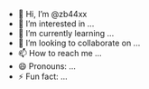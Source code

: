 - 👋 Hi, I’m @zb44xx
- 👀 I’m interested in ...
- 🌱 I’m currently learning ...
- 💞️ I’m looking to collaborate on ...
- 📫 How to reach me ...
- 😄 Pronouns: ...
- ⚡ Fun fact: ...

<!---
zb44xx/zb44xx is a ✨ special ✨ repository because its `README.md` (this file) appears on your GitHub profile.
You can click the Preview link to take a look at your changes.
--->
